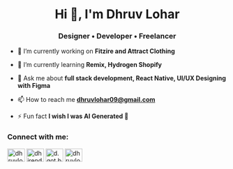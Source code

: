 <h1 align="center">Hi 👋, I'm Dhruv Lohar</h1>
<h3 align="center">Designer • Developer • Freelancer</h3>

- 🔭 I’m currently working on **Fitzire and Attract Clothing**

- 🌱 I’m currently learning **Remix, Hydrogen Shopify**

- 💬 Ask me about **full stack development, React Native, UI/UX Designing with Figma**

- 📫 How to reach me **dhruvlohar09@gmail.com**

- ⚡ Fun fact **I wish I was AI Generated 🤖**

<h3 align="left">Connect with me:</h3>
<p align="left">
<a href="https://twitter.com/dhruvlohar7" target="blank"><img align="center" src="https://raw.githubusercontent.com/rahuldkjain/github-profile-readme-generator/master/src/images/icons/Social/twitter.svg" alt="dhruvlohar7" height="30" width="40" /></a>
<a href="https://linkedin.com/in/dhirendra-lohar-a676b61aa" target="blank"><img align="center" src="https://raw.githubusercontent.com/rahuldkjain/github-profile-readme-generator/master/src/images/icons/Social/linked-in-alt.svg" alt="dhirendra-lohar-a676b61aa" height="30" width="40" /></a>
<a href="https://instagram.com/d.got.bugs" target="blank"><img align="center" src="https://raw.githubusercontent.com/rahuldkjain/github-profile-readme-generator/master/src/images/icons/Social/instagram.svg" alt="d.got.bugs" height="30" width="40" /></a>
<a href="https://www.hackerrank.com/dhruvlohar09" target="blank"><img align="center" src="https://raw.githubusercontent.com/rahuldkjain/github-profile-readme-generator/master/src/images/icons/Social/hackerrank.svg" alt="dhruvlohar09" height="30" width="40" /></a>
</p>

